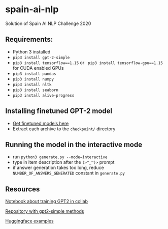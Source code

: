 # spain-ai-nlp
Solution of Spain AI NLP Challenge 2020

## Requirements:

* Python 3 installed
* `pip3 install gpt-2-simple`
* `pip3 install tensorflow==1.15` or ` pip3 install tensorflow-gpu==1.15` for CUDA enabled GPUs
* `pip3 install pandas`
* `pip3 install numpy`
* `pip3 install nltk`
* `pip3 install seaborn`
* `pip3 install alive-progress`

## Installing finetuned GPT-2 model
* [Get finetuned models here](https://drive.google.com/drive/folders/1AYZdN7lrQj6zFdVpFtaX3afVzZ9Iw7Fz?usp=sharing)
* Extract each archive to the `checkpoint/` directory

## Running the model in the interactive mode
* run `python3 generate.py --mode=interactive`
* type in item description after the `(>^_^)>` prompt
* if answer generation takes too long, reduce `NUMBER_OF_ANSWERS_GENERATED` constant in `generate.py`

## Resources
[Notebook about training GPT2 in collab](https://colab.research.google.com/drive/1VLG8e7YSEwypxU-noRNhsv5dW4NfTGce#scrollTo=LdpZQXknFNY3)

[Repository with gpt2-simple methods](https://github.com/minimaxir/gpt-2-simple/blob/master/gpt_2_simple/gpt_2.py)

[Huggingface examples](https://huggingface.co/transformers/examples.html#causal-lm-fine-tuning-on-gpt-gpt-2-masked-lm-fine-tuning-on-bert-roberta)

